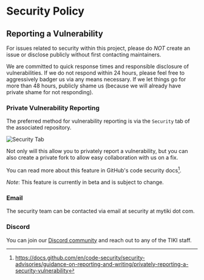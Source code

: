 # Security Policy

## Reporting a Vulnerability

For issues related to security within this project, please do _NOT_ create an issue or
disclose publicly without first contacting maintainers.

We are committed to quick response times and responsible disclosure of vulnerabilities.
If we do not respond within 24 hours, please feel free to aggressively badger us via
any means necessary. If we let things go for more than 48 hours, publicly shame us
(because we will already have private shame for not responding).

### Private Vulnerability Reporting

The preferred method for vulnerability reporting is via the `Security` tab of the
associated repository.

![Security Tab](https://docs.github.com/assets/cb-11069/images/help/repository/security-tab.png)

Not only will this allow you to privately report a vulnerability, but you can also
create a private fork to allow easy collaboration with us on a fix.

You can read more about this feature in GitHub's code security docs[^1].

*Note*: This feature is currently in beta and is subject to change.

### Email

The security team can be contacted via email at security at mytiki dot com.

### Discord

You can join our [Discord community](https://discord.gg/tiki) and reach out to any of
the TIKI staff.

<!-- Footnotes -->

[^1]: https://docs.github.com/en/code-security/security-advisories/guidance-on-reporting-and-writing/privately-reporting-a-security-vulnerability
